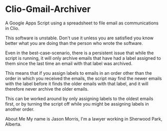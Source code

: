# Clio-Gmail-Archiver
A Google Apps Script using a spreadsheet to file email as communications in Clio.

This software is unstable.  Don't use it unless you are satisfied you know better what you are doing than the person who
wrote the software.

Even in the best-case-scenario, there is a persistent issue that while the script is running, it will only archive emails
that have had a label assigned to them since the last time an email with that label was archived.

This means that if you assign labels to emails in an order other than the order in which you received the emails, the script
may find the newer emails with the label before it finds the older emails with that label, and it will therefore never
archive the older emails.

This can be worked around by only assigning labels to the oldest emails first, or by turning the script off while you might be assigning labels in another order.

About Me
My name is Jason Morris, I'm a lawyer working in Sherwood Park, Alberta.
